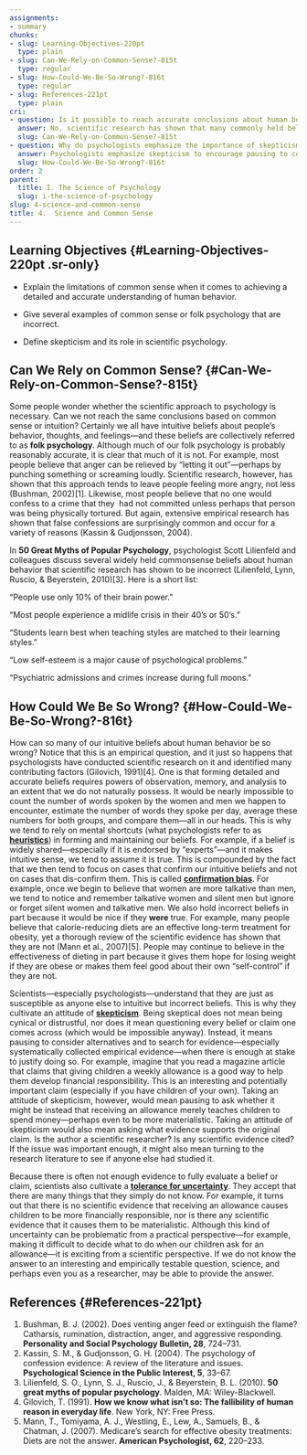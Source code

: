 ```yaml
---
assignments:
- summary
chunks:
- slug: Learning-Objectives-220pt
  type: plain
- slug: Can-We-Rely-on-Common-Sense?-815t
  type: regular
- slug: How-Could-We-Be-So-Wrong?-816t
  type: regular
- slug: References-221pt
  type: plain
cri:
- question: Is it possible to reach accurate conclusions about human behavior based solely on common sense or intuition?
  answer: No, scientific research has shown that many commonly held beliefs about human behavior are inaccurate.
  slug: Can-We-Rely-on-Common-Sense?-815t
- question: Why do psychologists emphasize the importance of skepticism in evaluating beliefs?
  answer: Psychologists emphasize skepticism to encourage pausing to consider alternatives, search for evidence, and avoid intuitive but incorrect beliefs.
  slug: How-Could-We-Be-So-Wrong?-816t
order: 2
parent:
  title: I. The Science of Psychology
  slug: i-the-science-of-psychology
slug: 4-science-and-common-sense
title: 4.  Science and Common Sense
---
```


## Learning Objectives {#Learning-Objectives-220pt .sr-only}

<i-callout title="Learning Objectives">

- Explain the limitations of common sense when it comes to achieving a detailed and accurate understanding of human behavior.

- Give several examples of common sense or folk psychology that are incorrect.

- Define skepticism and its role in scientific psychology.

</i-callout>

## Can We Rely on Common Sense? {#Can-We-Rely-on-Common-Sense?-815t}

Some people wonder whether the scientific approach to psychology is necessary. Can we not reach the same conclusions based on common sense or intuition? Certainly we all have intuitive beliefs about people’s behavior, thoughts, and feelings—and these beliefs are collectively referred to as **folk psychology**. Although much of our folk psychology is probably reasonably accurate, it is clear that much of it is not. For example, most people believe that anger can be relieved by “letting it out”—perhaps by punching something or screaming loudly. Scientific research, however, has shown that this approach tends to leave people feeling more angry, not less (Bushman, 2002)\[1\]. Likewise, most people believe that no one would confess to a crime that they  had not committed unless perhaps that person was being physically tortured. But again, extensive empirical research has shown that false confessions are surprisingly common and occur for a variety of reasons (Kassin & Gudjonsson, 2004).

<i-callout title="Some Great Myths">

In __50 Great Myths of Popular Psychology__, psychologist Scott Lilienfeld and colleagues discuss several widely held commonsense beliefs about human behavior that scientific research has shown to be incorrect (Lilienfeld, Lynn, Ruscio, & Beyerstein, 2010)\[3\]. Here is a short list:

“People use only 10% of their brain power.”

“Most people experience a midlife crisis in their 40’s or 50’s.”

“Students learn best when teaching styles are matched to their learning styles.”

“Low self-esteem is a major cause of psychological problems.”

“Psychiatric admissions and crimes increase during full moons.”

</i-callout>

## How Could We Be So Wrong? {#How-Could-We-Be-So-Wrong?-816t}

How can so many of our intuitive beliefs about human behavior be so wrong? Notice that this is an empirical question, and it just so happens that psychologists have conducted scientific research on it and identified many contributing factors (Gilovich, 1991)\[4\]. One is that forming detailed and accurate beliefs requires powers of observation, memory, and analysis to an extent that we do not naturally possess. It would be nearly impossible to count the number of words spoken by the women and men we happen to encounter, estimate the number of words they spoke per day, average these numbers for both groups, and compare them—all in our heads. This is why we tend to rely on mental shortcuts (what psychologists refer to as [**heuristics**](https://kpu.pressbooks.pub/psychmethods4e/chapter/science-and-common-sense/#term_27_843)) in forming and maintaining our beliefs. For example, if a belief is widely shared—especially if it is endorsed by “experts”—and it makes intuitive sense, we tend to assume it is true. This is compounded by the fact that we then tend to focus on cases that confirm our intuitive beliefs and not on cases that dis-confirm them. This is called [**confirmation bias**](https://kpu.pressbooks.pub/psychmethods4e/chapter/science-and-common-sense/#term_27_844). For example, once we begin to believe that women are more talkative than men, we tend to notice and remember talkative women and silent men but ignore or forget silent women and talkative men. We also hold incorrect beliefs in part because it would be nice if they __were__ true. For example, many people believe that calorie-reducing diets are an effective long-term treatment for obesity, yet a thorough review of the scientific evidence has shown that they are not (Mann et al., 2007)\[5\]. People may continue to believe in the effectiveness of dieting in part because it gives them hope for losing weight if they are obese or makes them feel good about their own “self-control” if they are not.

Scientists—especially psychologists—understand that they are just as susceptible as anyone else to intuitive but incorrect beliefs. This is why they cultivate an attitude of [**skepticism**](https://kpu.pressbooks.pub/psychmethods4e/chapter/science-and-common-sense/#term_27_845). Being skeptical does not mean being cynical or distrustful, nor does it mean questioning every belief or claim one comes across (which would be impossible anyway). Instead, it means pausing to consider alternatives and to search for evidence—especially systematically collected empirical evidence—when there is enough at stake to justify doing so. For example, imagine that you read a magazine article that claims that giving children a weekly allowance is a good way to help them develop financial responsibility. This is an interesting and potentially important claim (especially if you have children of your own). Taking an attitude of skepticism, however, would mean pausing to ask whether it might be instead that receiving an allowance merely teaches children to spend money—perhaps even to be more materialistic. Taking an attitude of skepticism would also mean asking what evidence supports the original claim. Is the author a scientific researcher? Is any scientific evidence cited? If the issue was important enough, it might also mean turning to the research literature to see if anyone else had studied it.

Because there is often not enough evidence to fully evaluate a belief or claim, scientists also cultivate a [**tolerance for uncertainty**](https://kpu.pressbooks.pub/psychmethods4e/chapter/science-and-common-sense/#term_27_847). They accept that there are many things that they simply do not know. For example, it turns out that there is no scientific evidence that receiving an allowance causes children to be more financially responsible, nor is there any scientific evidence that it causes them to be materialistic. Although this kind of uncertainty can be problematic from a practical perspective—for example, making it difficult to decide what to do when our children ask for an allowance—it is exciting from a scientific perspective. If we do not know the answer to an interesting and empirically testable question, science, and perhaps even you as a researcher, may be able to provide the answer.

## References {#References-221pt}

1.  Bushman, B. J. (2002). Does venting anger feed or extinguish the flame? Catharsis, rumination, distraction, anger, and aggressive responding. __Personality and Social Psychology Bulletin, 28__, 724–731. 
2.  Kassin, S. M., & Gudjonsson, G. H. (2004). The psychology of confession evidence: A review of the literature and issues. __Psychological Science in the Public Interest, 5__, 33–67. 
3.  Lilienfeld, S. O., Lynn, S. J., Ruscio, J., & Beyerstein, B. L. (2010). __50 great myths of popular psychology__. Malden, MA: Wiley-Blackwell. 
4.  Gilovich, T. (1991). __How we know what isn’t so: The fallibility of human reason in everyday life__. New York, NY: Free Press. 
5.  Mann, T., Tomiyama, A. J., Westling, E., Lew, A., Samuels, B., & Chatman, J. (2007). Medicare’s search for effective obesity treatments: Diets are not the answer. __American Psychologist, 62__, 220–233.

